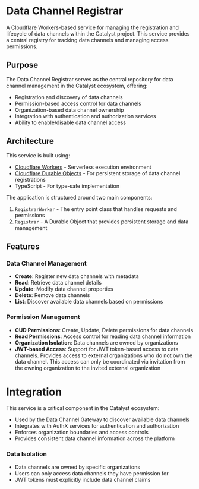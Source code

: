 # Data Channel Registrar

A Cloudflare Workers-based service for managing the registration and lifecycle of data channels within the Catalyst project. This service provides a central registry for tracking data channels and managing access permissions.

## Purpose

The Data Channel Registrar serves as the central repository for data channel management in the Catalyst ecosystem, offering:

- Registration and discovery of data channels
- Permission-based access control for data channels
- Organization-based data channel ownership
- Integration with authentication and authorization services
- Ability to enable/disable data channel access

## Architecture

This service is built using:

- [Cloudflare Workers](https://developers.cloudflare.com/workers/) - Serverless execution environment
- [Cloudflare Durable Objects](https://developers.cloudflare.com/durable-objects/) - For persistent storage of data channel registrations
- TypeScript - For type-safe implementation

The application is structured around two main components:

1. `RegistrarWorker` - The entry point class that handles requests and permissions
2. `Registrar` - A Durable Object that provides persistent storage and data management

## Features

### Data Channel Management

- **Create**: Register new data channels with metadata
- **Read**: Retrieve data channel details
- **Update**: Modify data channel properties
- **Delete**: Remove data channels
- **List**: Discover available data channels based on permissions

### Permission Management

- **CUD Permissions**: Create, Update, Delete permissions for data channels
- **Read Permissions**: Access control for reading data channel information
- **Organization Isolation**: Data channels are owned by organizations
- **JWT-based Access**: Support for JWT token-based access to data channels. Provides access to external organizations who do not own the data channel. This access can only be coordinated via invitation from the owning organization to the invited external organization

# Integration 

This service is a critical component in the Catalyst ecosystem:

- Used by the Data Channel Gateway to discover available data channels
- Integrates with AuthX services for authentication and authorization
- Enforces organization boundaries and access controls
- Provides consistent data channel information across the platform

### Data Isolation
- Data channels are owned by specific organizations
- Users can only access data channels they have permission for
- JWT tokens must explicitly include data channel claims